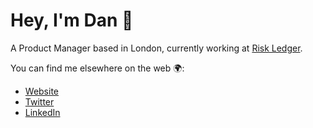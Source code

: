 # Hey, I'm Dan 👋

A Product Manager based in London, currently working at [Risk Ledger](https://riskledger.com).

You can find me elsewhere on the web 🌍:

  - [Website](https://mckenziejdan.com)
  - [Twitter](https://twitter.com/mckenziejdan)
  - [LinkedIn](https://www.linkedin.com/in/mckenziejdan/)
